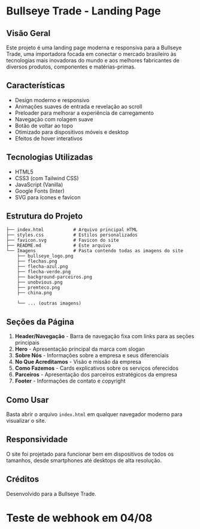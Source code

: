 # Bullseye Trade - Landing Page

## Visão Geral

Este projeto é uma landing page moderna e responsiva para a Bullseye Trade, uma importadora focada em conectar o mercado brasileiro às tecnologias mais inovadoras do mundo e aos melhores fabricantes de diversos produtos, componentes e matérias-primas.

## Características

- Design moderno e responsivo
- Animações suaves de entrada e revelação ao scroll
- Preloader para melhorar a experiência de carregamento
- Navegação com rolagem suave
- Botão de voltar ao topo
- Otimizado para dispositivos móveis e desktop
- Efeitos de hover interativos

## Tecnologias Utilizadas

- HTML5
- CSS3 (com Tailwind CSS)
- JavaScript (Vanilla)
- Google Fonts (Inter)
- SVG para ícones e favicon

## Estrutura do Projeto

```
├── index.html           # Arquivo principal HTML
├── styles.css           # Estilos personalizados
├── favicon.svg          # Favicon do site
├── README.md            # Este arquivo
└── Imagens              # Pasta contendo todas as imagens do site
    ├── bullseye_logo.png
    ├── flechas.png
    ├── flecha-azul.png
    ├── flecha-verde.png
    ├── background-parceiros.png
    ├── unobvious.png
    ├── premteco.png
    ├── china.png
    
    └── ... (outras imagens)
```

## Seções da Página

1. **Header/Navegação** - Barra de navegação fixa com links para as seções principais
2. **Hero** - Apresentação principal da marca com slogan
3. **Sobre Nós** - Informações sobre a empresa e seus diferenciais
4. **No Que Acreditamos** - Visão e missão da empresa
5. **Como Fazemos** - Cards explicativos sobre os serviços oferecidos
6. **Parceiros** - Apresentação dos parceiros estratégicos da empresa
7. **Footer** - Informações de contato e copyright

## Como Usar

Basta abrir o arquivo `index.html` em qualquer navegador moderno para visualizar o site.

## Responsividade

O site foi projetado para funcionar bem em dispositivos de todos os tamanhos, desde smartphones até desktops de alta resolução.

## Créditos

Desenvolvido para a Bullseye Trade.

# Teste de webhook em 04/08
